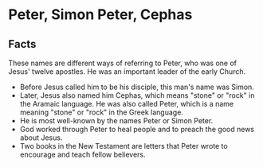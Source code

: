 # Peter, Simon Peter, Cephas

## Facts

These names are different ways of referring to Peter, who was one of Jesus' twelve apostles. He was an important leader of the early Church.

* Before Jesus called him to be his disciple, this man's name was Simon.
* Later, Jesus also named him Cephas, which means "stone" or "rock" in the Aramaic language. He was also called Peter, which is a name meaning "stone" or "rock" in the Greek language.
* He is most well-known by the names Peter or Simon Peter.
* God worked through Peter to heal people and to preach the good news about Jesus.
* Two books in the New Testament are letters that Peter wrote to encourage and teach fellow believers.